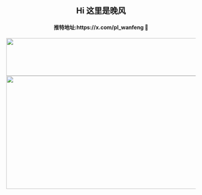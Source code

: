 <div align=center>
<h2> Hi 这里是晚风 </h2>
  <h4>推特地址:https://x.com/pl_wanfeng 👋</h2>
</div>
 <div align=center>                                                

<div align=center>
<img src="https://readme-typing-svg.demolab.com/?lines=崇尚科学，通过每一根毛验证加密领域的算法最优解)" width="700" height="100">
</div>


<div align=center>
<img src="https://github-immortality.vercel.app/api?username=plwanfeng" width="2000" height="300">
</div>
